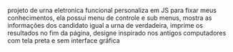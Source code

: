 projeto de urna eletronica funcional personaliza em JS para fixar meus conhecimentos,
ela possui menu de controle e sub menus,
mostra as informações dos candidato igual a urna de verdadeira,
imprime os resultados no fim da página,
designe inspirado nos antigos computadores com tela preta e sem interface gráfica
